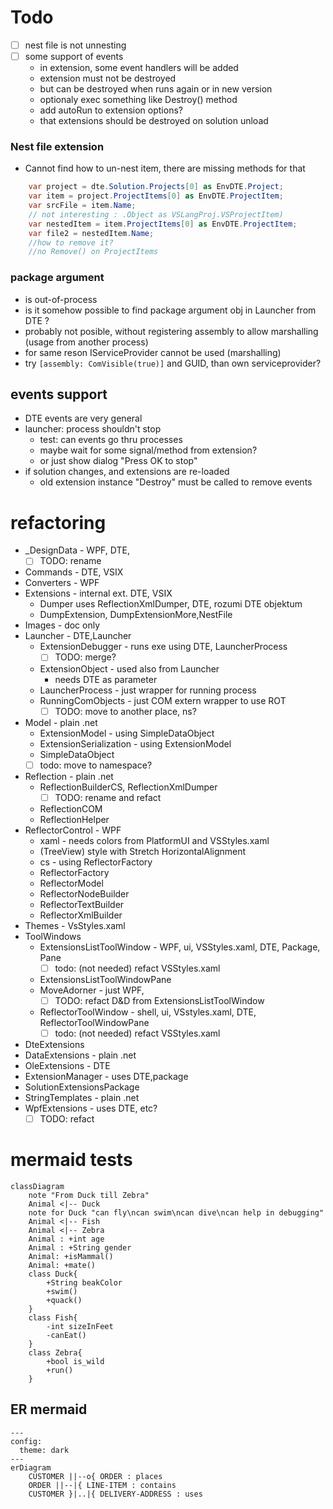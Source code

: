 ﻿# Todo
 * [ ] nest file is not unnesting
 * [ ] some support of events 
    - in extension, some event handlers will be added
    - extension must not be destroyed
    - but can be destroyed when runs again or in new version
    - optionaly exec something like Destroy() method
    - add autoRun to extension options?
    - that extensions should be destroyed on solution unload

### Nest file extension
* Cannot find how to un-nest item, there are missing methods for that
```c#
    var project = dte.Solution.Projects[0] as EnvDTE.Project;
    var item = project.ProjectItems[0] as EnvDTE.ProjectItem;
    var srcFile = item.Name;
    // not interesting : .Object as VSLangProj.VSProjectItem)
    var nestedItem = item.ProjectItems[0] as EnvDTE.ProjectItem;
    var file2 = nestedItem.Name;
    //how to remove it?
    //no Remove() on ProjectItems
```
 

 ###  package argument 
* is out-of-process 
* is it somehow possible to find package argument obj in Launcher from DTE ?
* probably not posible, without registering assembly to allow marshalling (usage from another process)
* for same reson IServiceProvider cannot be used (marshalling)
* try `[assembly: ComVisible(true)]` and GUID, than own serviceprovider?

## events support
* DTE events are very general
* launcher: process shouldn't stop
    * test: can events go thru processes
    * maybe wait for some signal/method from extension?
    * or just show dialog "Press OK to stop"
* if solution changes, and extensions are re-loaded
    * old extension instance "Destroy" must be called to remove events


# refactoring
* _DesignData - WPF, DTE, 
  * [ ] TODO: rename
* Commands - DTE, VSIX
* Converters - WPF
* Extensions - internal ext. DTE, VSIX
    * Dumper uses ReflectionXmlDumper, DTE, rozumi DTE objektum
    * DumpExtension, DumpExtensionMore,NestFile
* Images - doc only
* Launcher - DTE,Launcher
    * ExtensionDebugger - runs exe using DTE, LauncherProcess
        * [ ] TODO: merge?
    * ExtensionObject - used also from Launcher
        * needs DTE as parameter
    * LauncherProcess - just wrapper for running process
    * RunningComObjects - just COM extern wrapper to use ROT
        * [ ] TODO: move to another place, ns?
* Model - plain .net
    * ExtensionModel - using SimpleDataObject
    * ExtensionSerialization - using ExtensionModel 
    * SimpleDataObject
    * [ ] todo: move to namespace?
* Reflection - plain .net
    * ReflectionBuilderCS, ReflectionXmlDumper
        * [ ] TODO: rename and refact
    * ReflectionCOM
    * ReflectionHelper
* ReflectorControl - WPF
    * xaml - needs colors from PlatformUI and VSStyles.xaml
    * (TreeView) style with Stretch HorizontalAlignment
    * cs - using ReflectorFactory
    * ReflectorFactory
    * ReflectorModel 
    * ReflectorNodeBuilder 
    * ReflectorTextBuilder
    * ReflectorXmlBuilder
 * Themes - VsStyles.xaml
 * ToolWindows
    * ExtensionsListToolWindow - WPF, ui, VSStyles.xaml, DTE, Package, Pane
        * [ ] todo: (not needed) refact VSStyles.xaml
    * ExtensionsListToolWindowPane
    * MoveAdorner - just WPF, 
        * [ ] TODO: refact D&D from ExtensionsListToolWindow  
    * ReflectorToolWindow - shell, ui, VSstyles.xaml, DTE, ReflectorToolWindowPane
        * [ ] todo: (not needed) refact VSStyles.xaml
 * DteExtensions
 * DataExtensions - plain .net
 * OleExtensions - DTE
 * ExtensionManager - uses DTE,package
 * SolutionExtensionsPackage
 * StringTemplates - plain .net
 * WpfExtensions - uses DTE, etc?
    * [ ] TODO: refact

# mermaid tests
```mermaid
classDiagram
    note "From Duck till Zebra"
    Animal <|-- Duck
    note for Duck "can fly\ncan swim\ncan dive\ncan help in debugging"
    Animal <|-- Fish
    Animal <|-- Zebra
    Animal : +int age
    Animal : +String gender
    Animal: +isMammal()
    Animal: +mate() 
    class Duck{
        +String beakColor
        +swim()
        +quack()
    }
    class Fish{
        -int sizeInFeet
        -canEat()
    }
    class Zebra{
        +bool is_wild
        +run()
    }
```

## ER mermaid
```mermaid
---
config:
  theme: dark
---
erDiagram
    CUSTOMER ||--o{ ORDER : places
    ORDER ||--|{ LINE-ITEM : contains
    CUSTOMER }|..|{ DELIVERY-ADDRESS : uses
```
